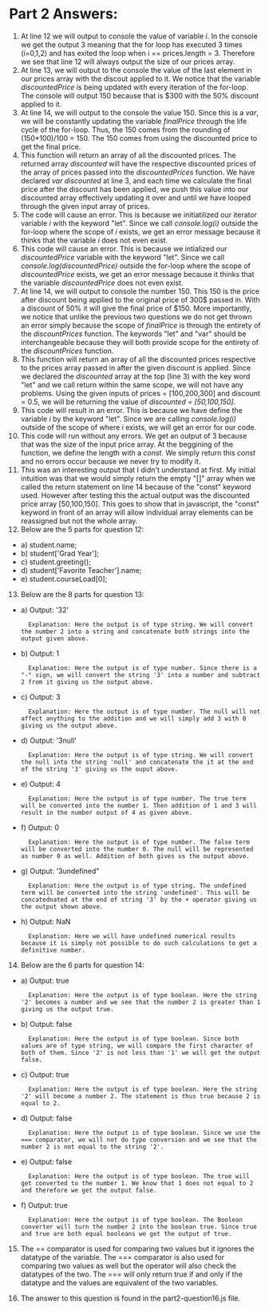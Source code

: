 # Part 2 Answers:
1. At line 12 we will output to console the value of variable *i*. In the console we get the output 3 meaning that the for loop has executed 3 times (i=0,1,2) and has exited the loop when i == prices.length = 3. Therefore we see that line 12 will always output the size of our prices array.
2. At line 13, we will output to the console the value of the last element in our prices array with the discout applied to it. We notice that the variable *discountedPrice* is being updated with every iteration of the for-loop. The console will output 150 because that is $300 with the 50% discount applied to it.
3. At line 14, we will output to the console the value 150. Since this is a *var*, we will be constantly updating the variable *finalPrice* through the life cycle of the for-loop. Thus, the 150 comes from the rounding of (150*100)/100 = 150. The 150 comes from using the discounted price to get the final price.
4. This function will return an array of all the discounted prices. The returned array *discounted* will have the respective discounted prices of the array of prices passed into the *discountedPrices* function.  We have declared *var discounted* at line 3, and each time we calculate the final price after the discount has been applied, we push this value into our discounted array effectively updating it over and until we have looped through the given input array of prices.
5. The code will cause an error. This is because we initiatilized our iterator variable *i* with the keyword "let". Since we call *console.log(i)* outside the for-loop where the scope of *i* exists, we get an error message because it thinks that the variable *i* does not even exist.
6. This code will cause an error. This is because we intialized our *discountedPrice*  variable with the keyword "let". Since we call *console.log(discountedPrice)* outside the for-loop where the scope of *discountedPrice* exists, we get an error message because it thinks that the variable *discountedPrice* does not even exist.
7. At line 14, we will output to console the number 150. This 150 is the price after discount being applied to the original price of 300$ passed in. With a discount of 50% it will give the final price of $150. More importantly, we notice that unlike the previous two questions we do not get thrown an error simply because the scope of *finalPrice* is through the entirety of the *discountPrices* function. The keywords "let" and "var" should be interchangeable because they will both provide scope for the entirety of the *discountPrices* function. 
8. This function will return an array of all the discounted prices respective to the prices array passed in after the given discount is applied. Since we declared the *discounted* array at the top (line 3) with the key word "let" and we call return within the same scope, we will not have any problems. Using the given inputs of prices = [100,200,300] and discount = 0.5, we will be returning the value of *discounted = [50,100,150]*.
9. This code will result in an error. This is because we have define the variable *i* by the keyword "let". Since we are calling *console.log(i)* outside of the scope of where *i* exists, we will get an error for our code.
10. This code will run without any errors. We get an output of 3 because that was the size of the input price array. At the beggining of the function, we define the length with a *const*. We simply return this *const* and no errors occur because we never try to modify it.
11. This was an interesting output that I didn't understand at first. My initial intuition was that we would simply return the empty "[]" array when we called the return statement on line 14 because of the "const" keyword used. However after testing this the actual output was the discounted price array [50,100,150]. This goes to show that in javascript, the "const" keyword in front of an array will allow individual array elements can be reassigned but not the whole array.
12. Below are the 5 parts for question 12:
- a) student.name;
- b) student['Grad Year'];
- c) student.greeting();
- d) student['Favorite Teacher'].name;
- e) student.courseLoad[0];
13. Below are the 8 parts for question 13:
- a) Output: '32'
  
        Explanation: Here the output is of type string. We will convert the number 2 into a string and concatenate both strings into the output given above.

- b) Output: 1
  
        Explanation: Here the output is of type number. Since there is a "-" sign, we will convert the string '3' into a number and subtract 2 from it giving us the output above.
        
- c) Output: 3
  
        Explanation: Here the output is of type number. The null will not affect anything to the addition and we will simply add 3 with 0 giving us the output above.
        
- d) Output: '3null'
  
        Explanation: Here the output is of type string. We will convert the null into the string 'null' and concatenate the it at the end of the string '3' giving us the ouput above.
        
- e) Output: 4
  
        Explanation: Here the output is of type number. The true term will be converted into the number 1. Then addition of 1 and 3 will result in the number output of 4 as given above.
        
- f) Output: 0
  
        Explanation: Here the output is of type number. The false term will be converted into the number 0. The null will be represented as number 0 as well. Addition of both gives us the output above.
        
- g) Output: '3undefined"
  
        Explanation: Here the output is of type string. The undefined term will be converted into the string 'undefined'. This will be concatednated at the end of string '3' by the + operator giving us the output shown above.
        
- h) Output: NaN
  
        Explanation: Here we will have undefined numerical results because it is simply not possible to do such calculations to get a definitive number.

14. Below are the 6 parts for question 14:
- a) Output: true
  
        Explanation: Here the output is of type boolean. Here the string '2' becomes a number and we see that the number 2 is greater than 1 giving us the output true.

- b) Output: false 
  
        Explanation: Here the output is of type boolean. Since both values are of type string, we will compare the first character of both of them. Since '2' is not less than '1' we will get the output false.

- c) Output: true
  
        Explanation: Here the output is of type boolean. Here the string '2' will become a number 2. The statement is thus true because 2 is equal to 2.

- d) Output: false
  
        Explanation: Here the output is of type boolean. Since we use the === comparator, we will not do type conversion and we see that the number 2 is not equal to the string '2'.

- e) Output: false
  
        Explanation: Here the output is of type boolean. The true will get converted to the number 1. We know that 1 does not equal to 2 and therefore we get the output false.

- f) Output: true
  
        Explanation: Here the output is of type boolean. The Boolean converter will turn the number 2 into the boolean true. Since true and true are both equal booleans we get the output of true.

15. The == comparator is used for comparing two values but it ignores the datatype of the variable. The === comparator is also used for comparing two values as well but the operator will also check the datatypes of the two. The === will only return true if and only if the datatype and the values are equivalent of the two variables.
    
16. The answer to this question is found in the part2-question16.js file.
        